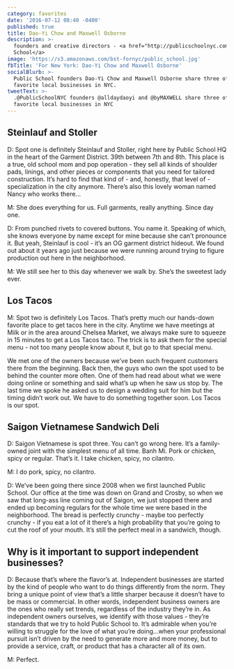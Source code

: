 ```yaml
---
category: favorites
date: '2016-07-12 08:40 -0400'
published: true
title: Dao-Yi Chow and Maxwell Osborne
description: >-
  founders and creative directors - <a href="http://publicschoolnyc.com/">Public
  School</a>
image: 'https://s3.amazonaws.com/bst-fornyc/public_school.jpg'
fbTitle: 'For New York: Dao-Yi Chow and Maxwell Osborne'
socialBlurb: >-
  Public School founders Dao-Yi Chow and Maxwell Osborne share three of their
  favorite local businesses in NYC.
tweetText: >-
  .@PublicSchoolNYC founders @alldaydaoyi and @byMAXWELL share three of their
  favorite local businesses in NYC
---
```

## Steinlauf and Stoller
D: Spot one is definitely Steinlauf and Stoller, right here by Public School HQ in the heart of the Garment District. 39th between 7th and 8th. This place is a true, old school mom and pop operation - they sell all kinds of shoulder pads, linings, and other pieces or components that you need for tailored construction. It’s hard to find that kind of - and, honestly, that level of - specialization in the city anymore. There’s also this lovely woman named Nancy who works there... 

M: She does everything for us. Full garments, really anything. Since day one.

D: From punched rivets to covered buttons. You name it. Speaking of which, she knows everyone by name except for mine because she can’t pronounce it. But yeah, Steinlauf is cool - it’s an OG garment district hideout. We found out about it years ago just because we were running around trying to figure production out here in the neighborhood.

M: We still see her to this day whenever we walk by. She’s the sweetest lady ever.

## Los Tacos
M: Spot two is definitely Los Tacos. That’s pretty much our hands-down favorite place to get tacos here in the city. Anytime we have meetings at Milk or in the area around Chelsea Market, we always make sure to squeeze in 15 minutes to get a Los Tacos taco. The trick is to ask them for the special menu - not too many people know about it, but go to that special menu. 

We met one of the owners because we’ve been such frequent customers there from the beginning. Back then, the guys who own the spot used to be behind the counter more often. One of them had read about what we were doing online or something and said what’s up when he saw us stop by. The last time we spoke he asked us to design a wedding suit for him but the timing didn’t work out. We have to do something together soon. Los Tacos is our spot.

## Saigon Vietnamese Sandwich Deli
D: Saigon Vietnamese is spot three. You can’t go wrong here. It’s a family-owned joint with the simplest menu of all time. Banh Mi. Pork or chicken, spicy or regular. That’s it. I take chicken, spicy, no cilantro. 

M: I do pork, spicy, no cilantro. 

D: We’ve been going there since 2008 when we first launched Public School. Our office at the time was down on Grand and Crosby, so when we saw that long-ass line coming out of Saigon, we just stopped there and ended up becoming regulars for the whole time we were based in the neighborhood. The bread is perfectly crunchy - maybe too perfectly crunchy - if you eat a lot of it there’s a high probability that you’re going to cut the roof of your mouth. It’s still the perfect meal in a sandwich, though.

## Why is it important to support independent businesses?
D: Because that’s where the flavor’s at. Independent businesses are started by the kind of people who want to do things differently from the norm. They bring a unique point of view that’s a little sharper because it doesn’t have to be mass or commercial. In other words, independent business owners are the ones who really set trends, regardless of the industry they’re in. As independent owners ourselves, we identify with those values - they’re standards that we try to hold Public School to. It’s admirable when you’re willing to struggle for the love of what you’re doing...when your professional pursuit isn’t driven by the need to generate more and more money, but to provide a service, craft, or product that has a character all of its own. 

M: Perfect.
